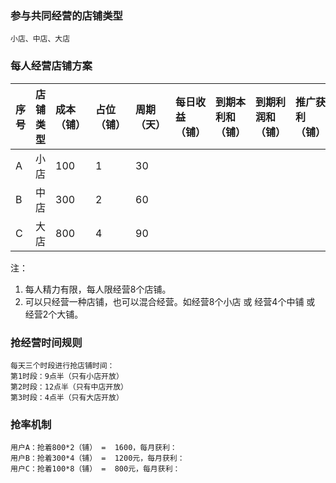 ### 参与共同经营的店铺类型

```
小店、中店、大店
```

### 每人经营店铺方案

| 序号 | 店铺类型 | 成本（铺） | 占位（铺） | 周期（天） | 每日收益（铺） | 到期本利和（铺） | 到期利润和（铺） | 推广获利（铺） |
| :--- | :--- | :--- | :--- | :--- | :--- | :--- | :--- | :--- |
| A | 小店 | 100 | 1 | 30 |  |  |  |  |
| B | 中店 | 300 | 2 | 60 |  |  |  |  |
| C | 大店 | 800 | 4 | 90 |  |  |  |  |

注：

1. 每人精力有限，每人限经营8个店铺。
2. 可以只经营一种店铺，也可以混合经营。如经营8个小店 或 经营4个中铺 或 经营2个大铺。

### 抢经营时间规则

```
每天三个时段进行抢店铺时间：
第1时段：9点半（只有小店开放）
第2时段：12点半（只有中店开放）
第3时段：4点半（只有大店开放）
```

### 抢率机制

```
用户A：抢着800*2（铺） =  1600，每月获利：
用户B：抢着300*4（铺） =  1200元，每月获利：
用户C：抢着100*8（铺） =  800元，每月获利：
```




